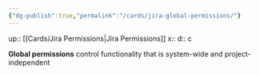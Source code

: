 ```yaml
---
{"dg-publish":true,"permalink":"/cards/jira-global-permissions/"}
---
```


up:: [[Cards/Jira Permissions\|Jira Permissions]] 
x:: 
d:: c

**Global permissions** control functionality that is system-wide and project-independent

